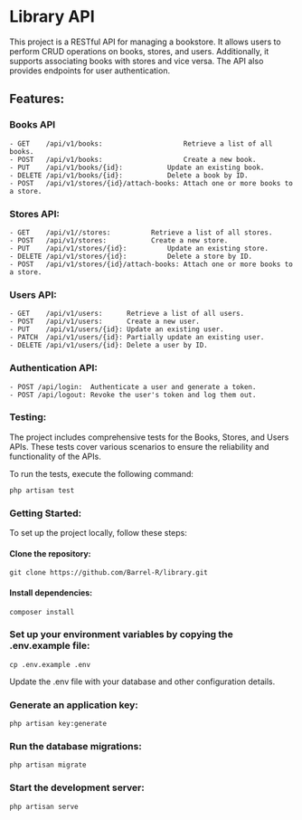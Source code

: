# Library API

This project is a RESTful API for managing a bookstore. It allows users to perform CRUD operations on books, stores, and users. Additionally, it supports associating books with stores and vice versa. The API also provides endpoints for user authentication.

## Features:

### Books API
	- GET    /api/v1/books:                    Retrieve a list of all books.
	- POST   /api/v1/books:                    Create a new book.
	- PUT    /api/v1/books/{id}: 		   Update an existing book.
	- DELETE /api/v1/books/{id}: 		   Delete a book by ID.
	- POST   /api/v1/stores/{id}/attach-books: Attach one or more books to a store.

### Stores API:
	- GET    /api/v1//stores: 		   Retrieve a list of all stores.
	- POST   /api/v1/stores: 		   Create a new store.
	- PUT    /api/v1/stores/{id}: 		   Update an existing store.
	- DELETE /api/v1/stores/{id}: 		   Delete a store by ID.
	- POST   /api/v1/stores/{id}/attach-books: Attach one or more books to a store.

### Users API:
	- GET    /api/v1/users:      Retrieve a list of all users.
	- POST   /api/v1/users:      Create a new user.
	- PUT    /api/v1/users/{id}: Update an existing user.
	- PATCH  /api/v1/users/{id}: Partially update an existing user.
	- DELETE /api/v1/users/{id}: Delete a user by ID.

### Authentication API:
	- POST /api/login:  Authenticate a user and generate a token.
	- POST /api/logout: Revoke the user's token and log them out.

### Testing:

The project includes comprehensive tests for the Books, Stores, and Users APIs. These tests cover various scenarios to ensure the reliability and functionality of the APIs.

To run the tests, execute the following command:

````
php artisan test
````

### Getting Started:
To set up the project locally, follow these steps:

#### Clone the repository:

```
git clone https://github.com/Barrel-R/library.git
```

#### Install dependencies:

```
composer install
```

### Set up your environment variables by copying the .env.example file:

```
cp .env.example .env
```

Update the .env file with your database and other configuration details.

### Generate an application key:

```
php artisan key:generate
```


### Run the database migrations:

```
php artisan migrate
```

### Start the development server:

```
php artisan serve
```


